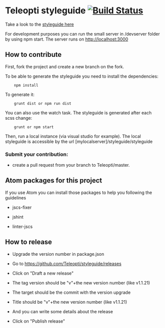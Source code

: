 # Teleopti styleguide [![Build Status](https://travis-ci.org/Teleopti/styleguide.svg?branch=master)](https://travis-ci.org/Teleopti/styleguide)

Take a look to the [styleguide here](http://teleopti.github.io/styleguide/styleguide/index.html)

For development purposes you can run the small server in /devserver folder by using npm start.
The server runs on [http://localhost:3000](http://localhost:3000)

## How to contribute

First, fork the project and create a new branch on the fork.

To be able to generate the styleguide you need to install the dependencies:

    	npm install

To generate it:

    	grunt dist or npm run dist

You can also use the watch task. The styleguide is generated after each scss change:

    	grunt or npm start

Then, run a local instance (via visual studio for example). The local styleguide is accessible by the url [mylocalserver]/styleguide/styleguide

### Submit your contribution:

*   create a pull request from your branch to Teleopti/master.

## Atom packages for this project

If you use Atom you can install those packages to help you following the guidelines

*   jscs-fixer

*   jshint

*   linter-jscs

## How to release

*   Upgrade the version number in package.json

*   Go to https://github.com/Teleopti/styleguide/releases

*   Click on "Draft a new release"

*   The tag version should be "v"+the new version number (like v1.1.21)

*   The target should be the commit with the version upgrade

*   Title should be "v"+the new version number (like v1.1.21)

*   And you can write some details about the release

*   Click on "Publish release"
